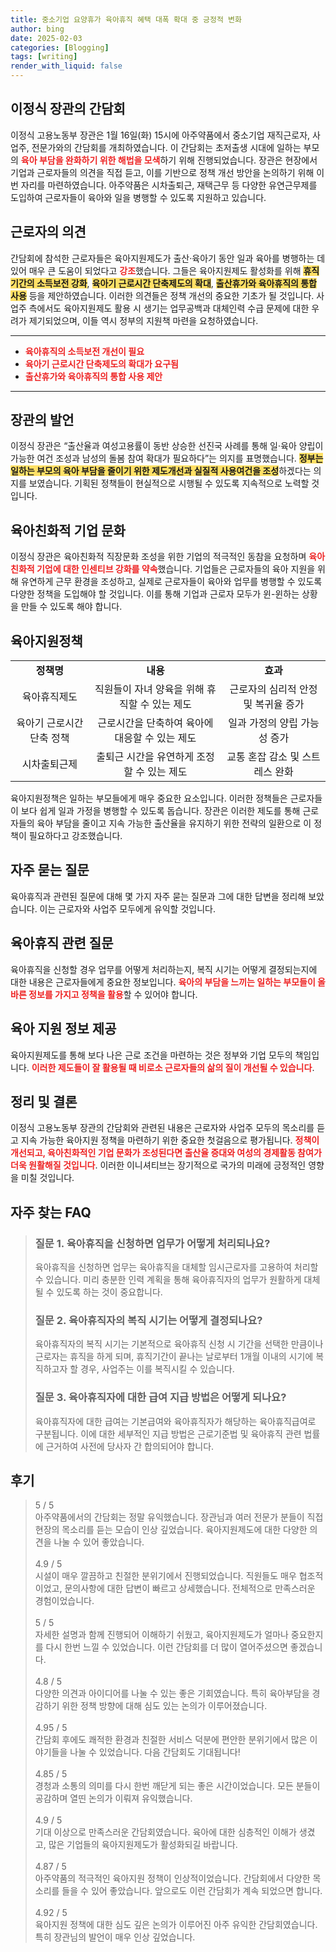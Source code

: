 ```yaml
---
title: 중소기업 요양휴가 육아휴직 혜택 대폭 확대 중 긍정적 변화
author: bing
date: 2025-02-03
categories: [Blogging]
tags: [writing]
render_with_liquid: false
---
```



<h2 id='이정식장관간담회'>이정식 장관의 간담회</h2>

<p>이정식 고용노동부 장관은 1월 16일(화) 15시에 아주약품에서 중소기업 재직근로자, 사업주, 전문가와의 간담회를 개최하였습니다. 이 간담회는 초저출생 시대에 일하는 부모의 <b><span style="color: #ee2323;">육아 부담을 완화하기 위한 해법을 모색</span></b>하기 위해 진행되었습니다. 장관은 현장에서 기업과 근로자들의 의견을 직접 듣고, 이를 기반으로 정책 개선 방안을 논의하기 위해 이번 자리를 마련하였습니다. 아주약품은 시차출퇴근, 재택근무 등 다양한 유연근무제를 도입하여 근로자들이 육아와 일을 병행할 수 있도록 지원하고 있습니다.</p>

<h2 id='근로자의의견'>근로자의 의견</h2>

<p>간담회에 참석한 근로자들은 육아지원제도가 출산·육아기 동안 일과 육아를 병행하는 데 있어 매우 큰 도움이 되었다고 <b><span style="color: #ee2323;">강조</span></b>했습니다. 그들은 육아지원제도 활성화를 위해 <b><span style="background-color: #ffe066;">휴직기간의 소득보전 강화</span></b>, <b><span style="background-color: #ffe066;">육아기 근로시간 단축제도의 확대</span></b>, <b><span style="background-color: #ffe066;">출산휴가와 육아휴직의 통합 사용</span></b> 등을 제안하였습니다. 이러한 의견들은 정책 개선의 중요한 기초가 될 것입니다. 사업주 측에서도 육아지원제도 활용 시 생기는 업무공백과 대체인력 수급 문제에 대한 우려가 제기되었으며, 이들 역시 정부의 지원책 마련을 요청하였습니다.</p>

<hr />

<ul>
    <li><b><span style="color: #ee2323;">육아휴직의 소득보전 개선이 필요</span></b></li>
    <li><b><span style="color: #ee2323;">육아기 근로시간 단축제도의 확대가 요구됨</span></b></li>
    <li><b><span style="color: #ee2323;">출산휴가와 육아휴직의 통합 사용 제안</span></b></li>
</ul>

<hr />

<h2 id='장관의발언'>장관의 발언</h2>

<p>이정식 장관은 “출산율과 여성고용률이 동반 상승한 선진국 사례를 통해 일·육아 양립이 가능한 여건 조성과 남성의 돌봄 참여 확대가 필요하다”는 의지를 표명했습니다. <b><span style="background-color: #ffe066;">정부는 일하는 부모의 육아 부담을 줄이기 위한 제도개선과 실질적 사용여건을 조성</span></b>하겠다는 의지를 보였습니다. 기획된 정책들이 현실적으로 시행될 수 있도록 지속적으로 노력할 것입니다.</p>

<h2 id='육아친화적기업문화'>육아친화적 기업 문화</h2>

<p>이정식 장관은 육아친화적 직장문화 조성을 위한 기업의 적극적인 동참을 요청하며 <b><span style="color: #ee2323;">육아친화적 기업에 대한 인센티브 강화를 약속</span></b>했습니다. 기업들은 근로자들의 육아 지원을 위해 유연하게 근무 환경을 조성하고, 실제로 근로자들이 육아와 업무를 병행할 수 있도록 다양한 정책을 도입해야 할 것입니다. 이를 통해 기업과 근로자 모두가 윈-윈하는 상황을 만들 수 있도록 해야 합니다.</p>

<h2 id='육아지원정책'>육아지원정책</h2>

<table>
    <tr>
        <td style="text-align: center; height: 17px;"><b>정책명</b></td>
        <td style="text-align: center; height: 17px;"><b>내용</b></td>
        <td style="text-align: center; height: 17px;"><b>효과</b></td>
    </tr>
    <tr>
        <td style="text-align: center; height: 17px;">육아휴직제도</td>
        <td style="text-align: center; height: 17px;">직원들이 자녀 양육을 위해 휴직할 수 있는 제도</td>
        <td style="text-align: center; height: 17px;">근로자의 심리적 안정 및 복귀율 증가</td>
    </tr>
    <tr>
        <td style="text-align: center; height: 17px;">육아기 근로시간 단축 정책</td>
        <td style="text-align: center; height: 17px;">근로시간을 단축하여 육아에 대응할 수 있는 제도</td>
        <td style="text-align: center; height: 17px;">일과 가정의 양립 가능성 증가</td>
    </tr>
    <tr>
        <td style="text-align: center; height: 17px;">시차출퇴근제</td>
        <td style="text-align: center; height: 17px;">출퇴근 시간을 유연하게 조정할 수 있는 제도</td>
        <td style="text-align: center; height: 17px;">교통 혼잡 감소 및 스트레스 완화</td>
    </tr>
</table>

<p>육아지원정책은 일하는 부모들에게 매우 중요한 요소입니다. 이러한 정책들은 근로자들이 보다 쉽게 일과 가정을 병행할 수 있도록 돕습니다. 장관은 이러한 제도를 통해 근로자들의 육아 부담을 줄이고 지속 가능한 출산율을 유지하기 위한 전략의 일환으로 이 정책이 필요하다고 강조했습니다.</p>

<h2 id='자주묻는질문'>자주 묻는 질문</h2>

<p>육아휴직과 관련된 질문에 대해 몇 가지 자주 묻는 질문과 그에 대한 답변을 정리해 보았습니다. 이는 근로자와 사업주 모두에게 유익할 것입니다.</p>

<h2 id='육아휴직관련질문'>육아휴직 관련 질문</h2>

<p>육아휴직을 신청할 경우 업무를 어떻게 처리하는지, 복직 시기는 어떻게 결정되는지에 대한 내용은 근로자들에게 중요한 정보입니다. <b><span style="color: #ee2323;">육아의 부담을 느끼는 일하는 부모들이 올바른 정보를 가지고 정책을 활용</span></b>할 수 있어야 합니다.</p>

<h2 id='육아지원정보제공'>육아 지원 정보 제공</h2>

<p>육아지원제도를 통해 보다 나은 근로 조건을 마련하는 것은 정부와 기업 모두의 책임입니다. <b><span style="color: #ee2323;">이러한 제도들이 잘 활용될 때 비로소 근로자들의 삶의 질이 개선될 수 있습니다</span></b>.</p>

<h2 id='정리 및 결론'>정리 및 결론</h2>

<p>이정식 고용노동부 장관의 간담회와 관련된 내용은 근로자와 사업주 모두의 목소리를 듣고 지속 가능한 육아지원 정책을 마련하기 위한 중요한 첫걸음으로 평가됩니다. <b><span style="color: #ee2323;">정책이 개선되고, 육아친화적인 기업 문화가 조성된다면 출산율 증대와 여성의 경제활동 참여가 더욱 원활해질 것입니다</span></b>. 이러한 이니셔티브는 장기적으로 국가의 미래에 긍정적인 영향을 미칠 것입니다.</p>


<h2 id='자주_찾는_FAQ'>자주 찾는 FAQ</h2>
<div itemscope="" itemtype="https://schema.org/FAQPage">
<blockquote>
<div itemscope="" itemprop="mainEntity" itemtype="https://schema.org/Question">
<h3 itemprop="name">질문 1. 육아휴직을 신청하면 업무가 어떻게 처리되나요?</h3>
<div itemscope="" itemprop="acceptedAnswer" itemtype="https://schema.org/Answer">
<span itemprop="text">
<p>육아휴직을 신청하면 업무는 육아휴직을 대체할 임시근로자를 고용하여 처리할 수 있습니다. 미리 충분한 인력 계획을 통해 육아휴직자의 업무가 원활하게 대체될 수 있도록 하는 것이 중요합니다.</p>
</span>
</div>
</div>
<div itemscope="" itemprop="mainEntity" itemtype="https://schema.org/Question">
<h3 itemprop="name">질문 2. 육아휴직자의 복직 시기는 어떻게 결정되나요?</h3>
<div itemscope="" itemprop="acceptedAnswer" itemtype="https://schema.org/Answer">
<span itemprop="text">
<p>육아휴직자의 복직 시기는 기본적으로 육아휴직 신청 시 기간을 선택한 만큼이나 근로자는 휴직을 하게 되며, 휴직기간이 끝나는 날로부터 1개월 이내의 시기에 복직하고자 할 경우, 사업주는 이를 복직시킬 수 있습니다.</p>
</span>
</div>
</div>
<div itemscope="" itemprop="mainEntity" itemtype="https://schema.org/Question">
<h3 itemprop="name">질문 3. 육아휴직자에 대한 급여 지급 방법은 어떻게 되나요?</h3>
<div itemscope="" itemprop="acceptedAnswer" itemtype="https://schema.org/Answer">
<span itemprop="text">
<p>육아휴직자에 대한 급여는 기본급여와 육아휴직자가 해당하는 육아휴직급여로 구분됩니다. 이에 대한 세부적인 지급 방법은 근로기준법 및 육아휴직 관련 법률에 근거하여 사전에 당사자 간 합의되어야 합니다.</p>
</span>
</div>
</div>
</blockquote>
</div>
<h2 id='후기'>후기</h2>
<div itemscope itemtype="https://schema.org/Product">
  <blockquote>
  <div itemprop="review" itemscope itemtype="https://schema.org/Review">
      <div itemprop="reviewRating" itemscope itemtype="https://schema.org/Rating"> <span itemprop="ratingValue">5</span> / <span itemprop="bestRating">5</span> </div>
      <span itemprop="reviewBody">아주약품에서의 간담회는 정말 유익했습니다. 장관님과 여러 전문가 분들이 직접 현장의 목소리를 듣는 모습이 인상 깊었습니다. 육아지원제도에 대한 다양한 의견을 나눌 수 있어 좋았습니다.</span>
  </div>
  <br>
  <div itemprop="review" itemscope itemtype="https://schema.org/Review">
      <div itemprop="reviewRating" itemscope itemtype="https://schema.org/Rating"> <span itemprop="ratingValue">4.9</span> / <span itemprop="bestRating">5</span> </div>
      <span itemprop="reviewBody">시설이 매우 깔끔하고 친절한 분위기에서 진행되었습니다. 직원들도 매우 협조적이었고, 문의사항에 대한 답변이 빠르고 상세했습니다. 전체적으로 만족스러운 경험이었습니다.</span>
  </div>
  <br>
  <div itemprop="review" itemscope itemtype="https://schema.org/Review">
      <div itemprop="reviewRating" itemscope itemtype="https://schema.org/Rating"> <span itemprop="ratingValue">5</span> / <span itemprop="bestRating">5</span> </div>
      <span itemprop="reviewBody">자세한 설명과 함께 진행되어 이해하기 쉬웠고, 육아지원제도가 얼마나 중요한지를 다시 한번 느낄 수 있었습니다. 이런 간담회를 더 많이 열어주셨으면 좋겠습니다.</span>
  </div>
  <br>
  <div itemprop="review" itemscope itemtype="https://schema.org/Review">
      <div itemprop="reviewRating" itemscope itemtype="https://schema.org/Rating"> <span itemprop="ratingValue">4.8</span> / <span itemprop="bestRating">5</span> </div>
      <span itemprop="reviewBody">다양한 의견과 아이디어를 나눌 수 있는 좋은 기회였습니다. 특히 육아부담을 경감하기 위한 정책 방향에 대해 심도 있는 논의가 이루어졌습니다.</span>
  </div>
  <br>
  <div itemprop="review" itemscope itemtype="https://schema.org/Review">
      <div itemprop="reviewRating" itemscope itemtype="https://schema.org/Rating"> <span itemprop="ratingValue">4.95</span> / <span itemprop="bestRating">5</span> </div>
      <span itemprop="reviewBody">간담회 후에도 쾌적한 환경과 친절한 서비스 덕분에 편안한 분위기에서 많은 이야기들을 나눌 수 있었습니다. 다음 간담회도 기대됩니다!</span>
  </div>
  <br>
  <div itemprop="review" itemscope itemtype="https://schema.org/Review">
      <div itemprop="reviewRating" itemscope itemtype="https://schema.org/Rating"> <span itemprop="ratingValue">4.85</span> / <span itemprop="bestRating">5</span> </div>
      <span itemprop="reviewBody">경청과 소통의 의미를 다시 한번 깨닫게 되는 좋은 시간이었습니다. 모든 분들이 공감하며 열띤 논의가 이뤄져 유익했습니다.</span>
  </div>
  <br>
  <div itemprop="review" itemscope itemtype="https://schema.org/Review">
      <div itemprop="reviewRating" itemscope itemtype="https://schema.org/Rating"> <span itemprop="ratingValue">4.9</span> / <span itemprop="bestRating">5</span> </div>
      <span itemprop="reviewBody">기대 이상으로 만족스러운 간담회였습니다. 육아에 대한 심층적인 이해가 생겼고, 많은 기업들의 육아지원제도가 활성화되길 바랍니다.</span>
  </div>
  <br>
  <div itemprop="review" itemscope itemtype="https://schema.org/Review">
      <div itemprop="reviewRating" itemscope itemtype="https://schema.org/Rating"> <span itemprop="ratingValue">4.87</span> / <span itemprop="bestRating">5</span> </div>
      <span itemprop="reviewBody">아주약품의 적극적인 육아지원 정책이 인상적이었습니다. 간담회에서 다양한 목소리를 들을 수 있어 좋았습니다. 앞으로도 이런 간담회가 계속 되었으면 합니다.</span>
  </div>
  <br>
  <div itemprop="review" itemscope itemtype="https://schema.org/Review">
      <div itemprop="reviewRating" itemscope itemtype="https://schema.org/Rating"> <span itemprop="ratingValue">4.92</span> / <span itemprop="bestRating">5</span> </div>
      <span itemprop="reviewBody">육아지원 정책에 대한 심도 깊은 논의가 이루어진 아주 유익한 간담회였습니다. 특히 장관님의 발언이 매우 인상 깊었습니다.</span>
  </div>
  </blockquote>
</div>
